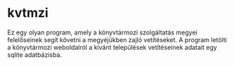 # kvtmzi
Ez egy olyan program, amely a könyvtármozi szolgáltatás megyei felelőseinek segít követni a megyéjükben zajló vetítéseket.
A program letölti a könyvtármozi weboldalról a kívánt települések vetítéseinek adatait egy sqlite adatbázisba.
